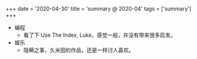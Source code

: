 +++
date = '2020-04-30'
title = 'summary @ 2020-04'
tags = ['summary']
+++

- 编程
    - 看了下 Use The Index, Luke，感觉一般，并没有带来很多启发。
- 娱乐
    - 隐瞒之事，久米田的作品，还是一样讨人喜欢。
